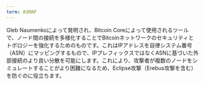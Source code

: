 ```yaml
---
term: ASMAP
---
```


Gleb Naumenkoによって発明され、Bitcoin Coreによって使用されるツールで、ノード間の接続を多様化することでBitcoinネットワークのセキュリティとトポロジーを強化するためのものです。これはIPアドレスを自律システム番号（ASN）にマッピングするもので、IPプレフィックスではなくASNに基づいた外部接続のより良い分散を可能にします。これにより、攻撃者が複数のノードをシミュレートすることがより困難になるため、Eclipse攻撃（Erebus攻撃を含む）を防ぐのに役立ちます。